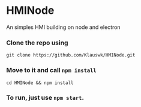 # HMINode
An simples HMI building on node and electron


### Clone the repo using

`git clone https://github.com/Klauswk/HMINode.git`

### Move to it and call `npm install`

`cd HMINode && npm install`

### To run, just use `npm start`.


